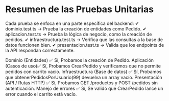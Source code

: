 
<!-- markdownlint-disable MD012 MD010 -->

# Resumen de las Pruebas Unitarias

Cada prueba se enfoca en una parte específica del backend:
 ✔ dominio.test.ts → Prueba la creación de entidades como Pedido.
 ✔ aplicacion.test.ts → Prueba la lógica de negocio, como la creación de pedidos.
 ✔ infraestructura.test.ts → Verifica que las consultas a la base de datos funcionen bien.
 ✔ presentacion.test.ts → Valida que los endpoints de la API respondan correctamente.


Dominio (Entidades)	✅ Sí, Probamos la creación de Pedido.
Aplicación (Casos de uso)✅ Sí, Probamos CrearPedido y verificamos que no permite pedidos con carrito vacío.
Infraestructura (Base de datos)	✅ Sí, Probamos que obtenerPedidosPorUsuario(99) devuelva un array vacío.
Presentación (API / Rutas HTTP)	✅ Sí, Probamos GET /productos y POST /pedidos sin autenticación.
Manejo de errores	✅ Sí, Se validó que CrearPedido lance un error cuando el carrito está vacío.
